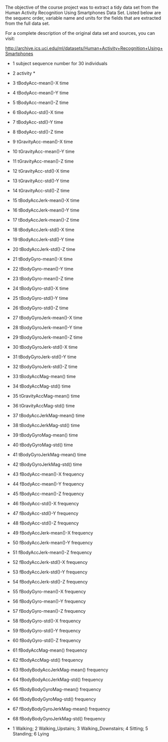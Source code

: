 
The objective of the course project was to extract a tidy data set from the
Human Activity Recognition Using Smartphones Data Set. Listed below are 
the sequenc order, variable name and units for the fields that are extracted 
from the full data set.

For a complete description of the original data set and sources, you can visit:

http://archive.ics.uci.edu/ml/datasets/Human+Activity+Recognition+Using+Smartphones


 * 1 subject sequence number for 30 individuals
 * 2 activity *
 * 3 tBodyAcc-mean()-X time
 * 4 tBodyAcc-mean()-Y time
 * 5 tBodyAcc-mean()-Z time 
 * 6 tBodyAcc-std()-X time 
 * 7 tBodyAcc-std()-Y time 
 * 8 tBodyAcc-std()-Z time 
 * 9 tGravityAcc-mean()-X time 
 * 10 tGravityAcc-mean()-Y time 
 * 11 tGravityAcc-mean()-Z time 
 * 12 tGravityAcc-std()-X time 
 * 13 tGravityAcc-std()-Y time 
 * 14 tGravityAcc-std()-Z time 
 * 15 tBodyAccJerk-mean()-X time 
 * 16 tBodyAccJerk-mean()-Y time 
 * 17 tBodyAccJerk-mean()-Z time 
 * 18 tBodyAccJerk-std()-X time 
 * 19 tBodyAccJerk-std()-Y time 
 * 20 tBodyAccJerk-std()-Z time 
 * 21 tBodyGyro-mean()-X time 
 * 22 tBodyGyro-mean()-Y time 
 * 23 tBodyGyro-mean()-Z time 
 * 24 tBodyGyro-std()-X time 
 * 25 tBodyGyro-std()-Y time 
 * 26 tBodyGyro-std()-Z time 
 * 27 tBodyGyroJerk-mean()-X time 
 * 28 tBodyGyroJerk-mean()-Y time 
 * 29 tBodyGyroJerk-mean()-Z time 
 * 30 tBodyGyroJerk-std()-X time 
 * 31 tBodyGyroJerk-std()-Y time 
 * 32 tBodyGyroJerk-std()-Z time 
 * 33 tBodyAccMag-mean() time 
 * 34 tBodyAccMag-std() time 
 * 35 tGravityAccMag-mean() time 
 * 36 tGravityAccMag-std() time 
 * 37 tBodyAccJerkMag-mean() time 
 * 38 tBodyAccJerkMag-std() time 
 * 39 tBodyGyroMag-mean() time 
 * 40 tBodyGyroMag-std() time 
 * 41 tBodyGyroJerkMag-mean() time 
 * 42 tBodyGyroJerkMag-std() time 
 * 43 fBodyAcc-mean()-X frequency 
 * 44 fBodyAcc-mean()-Y frequency 
 * 45 fBodyAcc-mean()-Z frequency 
 * 46 fBodyAcc-std()-X frequency 
 * 47 fBodyAcc-std()-Y frequency 
 * 48 fBodyAcc-std()-Z frequency 
 * 49 fBodyAccJerk-mean()-X frequency 
 * 50 fBodyAccJerk-mean()-Y frequency 
 * 51 fBodyAccJerk-mean()-Z frequency 
 * 52 fBodyAccJerk-std()-X frequency 
 * 53 fBodyAccJerk-std()-Y frequency 
 * 54 fBodyAccJerk-std()-Z frequency 
 * 55 fBodyGyro-mean()-X frequency 
 * 56 fBodyGyro-mean()-Y frequency 
 * 57 fBodyGyro-mean()-Z frequency 
 * 58 fBodyGyro-std()-X frequency 
 * 59 fBodyGyro-std()-Y frequency 
 * 60 fBodyGyro-std()-Z frequency 
 * 61 fBodyAccMag-mean() frequency 
 * 62 fBodyAccMag-std() frequency 
 * 63 fBodyBodyAccJerkMag-mean() frequency 
 * 64 fBodyBodyAccJerkMag-std() frequency 
 * 65 fBodyBodyGyroMag-mean() frequency 
 * 66 fBodyBodyGyroMag-std() frequency 
 * 67 fBodyBodyGyroJerkMag-mean() frequency 
 * 68 fBodyBodyGyroJerkMag-std() frequency 

* 1 Walking; 2 Walking_Upstairs; 3 Walking_Downstairs; 4 Sitting; 5 Standing; 6 Lying
